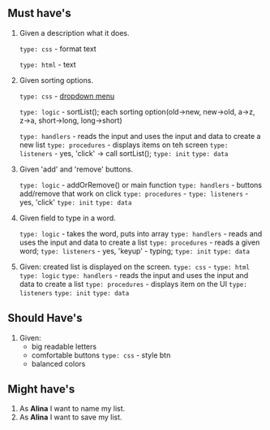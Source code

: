 ## Must have's

1. Given a description what it does.
   
    `type: css` - format text

    `type: html` - text
  
2. Given sorting options.
   
    `type: css` - [dropdown menu](https://www.w3schools.com/howto/howto_js_dropdown.asp)

    `type: logic` - sortList(); each sorting option(old->new, new->old, a->z, z->a, short->long, long->short)

    `type: handlers` - reads the input and uses the input and data to create a new list
    `type: procedures` - displays items on teh screen
    `type: listeners` - yes, 'click' -> call sortList();
    `type: init`
    `type: data`

3. Given 'add' and 'remove' buttons.
    
    `type: logic` - addOrRemove() or main function
    `type: handlers` - buttons add/remove that work on click
    `type: procedures` - 
    `type: listeners` - yes, 'click'
    `type: init`
    `type: data`

4. Given field to type in a word.
 
    `type: logic` - takes the word, puts into array
    `type: handlers` - reads and uses the input and data to create a  list
    `type: procedures` - reads a given word;
    `type: listeners` - yes, 'keyup' - typing;
    `type: init`
    `type: data`

5. Given: created list is displayed on the screen.
    `type: css` - 
    `type: html`
    `type: logic` 
    `type: handlers` - reads the input and uses the input and data to create a list
    `type: procedures` - displays item on the UI
    `type: listeners`
    `type: init`
    `type: data`
## Should Have's
1. 
    Given:
   * big readable letters
   * comfortable buttons
  `type: css` - style btn
   * balanced colors

## Might have's
1. As **Alina** I want to name my list.
2. As **Alina** I want to save my list.


<!--

  you will write dev strategies in this module basically the same as in Incremental Developments
  the only difference is that there are now more types of tasks, for example:
    `type: css`
    `type: html`
    `type: logic`
    `type: handlers`
    `type: procedures`
    `type: listeners`
    `type: init`
    `type: data`
    ...

  a single user story may require a little bit of code in each of these folders
  it will take some time and practice to get used to this

-->
